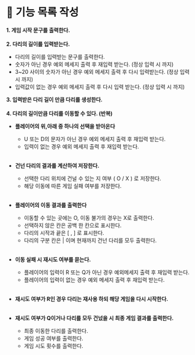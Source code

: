 
# 🎯 기능 목록 작성

**1. 게임 시작 문구를 출력한다.** </br></br>
**2. 다리의 길이를 입력받는다.**
*  다리의 길이를 입력받는 문구를 출력한다.
*  숫자가 아닌 경우 예외 메세지 출력 후 재입력 받는다. (정상 입력 시 까지)
*  3~20 사이의 숫자가 아닌 경우 예외 메세지 출력 후 다시 입력받는다. (정상 입력 시 까지)
*  입력값이 없는 경우 예외 메세지 출력 후 다시 입력 받는다. (정상 입력 시 까지) </br>

**3. 입력받은 다리 길이 만큼 다리를 생성한다.** </br></br>
**4. 다리의 길이만큼 다리를 이동할 수 있다. (반복)**

* **플레이어의 위,아래 중 하나의 선택을 받아온다**
    * U 또는 D의 문자가 아닌 경우 예외 메세지 출력 후 재입력 받는다.
    * 입력이 없는 경우 예외 메세지 출력 후 재입력 받는다. </br> </br>

* **건넌 다리의 결과를 계산하여 저장한다.**
    * 선택한 다리 위치에 건널 수 있는 지 여부 ( O / X ) 로 저장한다.
    * 해당 이동에 따른 게임 실패 여부를 저장한다. </br> </br>

* **플레이어의 이동 결과를 출력한다**
    * 이동할 수 있는 곳에는 O, 이동 불가의 경우는 X로 출력한다.
    * 선택하지 않은 칸은 공백 한 칸으로 표시한다.
    * 다리의 시작과 끝은 [ , ] 로 표시한다.
    * 다리의 구분 칸은 | 이며 현재까지 건넌 다리를 모두 출력한다.  </br> </br>

* **이동 실패 시 재시도 여부를 묻는다.**
    * 플레이어의 입력이 R 또는 Q가 아닌 경우 예외메세지 출력 후 재입력 받는다.
    * 플레이어의 입력이 없는 경우 예외 메세지 출력 후 재입력 받는다. </br></br>

* **재시도 여부가 R인 경우 다리는 재사용 하되 해당 게임을 다시 시작한다.**</br></br>

* **재시도 여부가 Q이거나 다리를 모두 건넜을 시 최종 게임 결과를 출력한다.**
    * 최종 이동한 다리를 출력한다.
    * 게임 성공 여부를 출력한다.
    * 게임 시도 횟수를 출력한다. 

    
